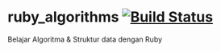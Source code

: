 # ruby_algorithms [![Build Status](https://travis-ci.org/wayanjimmy/ruby_algorithms.svg?branch=master)](https://travis-ci.org/wayanjimmy/ruby_algorithms)

Belajar Algoritma & Struktur data dengan Ruby

